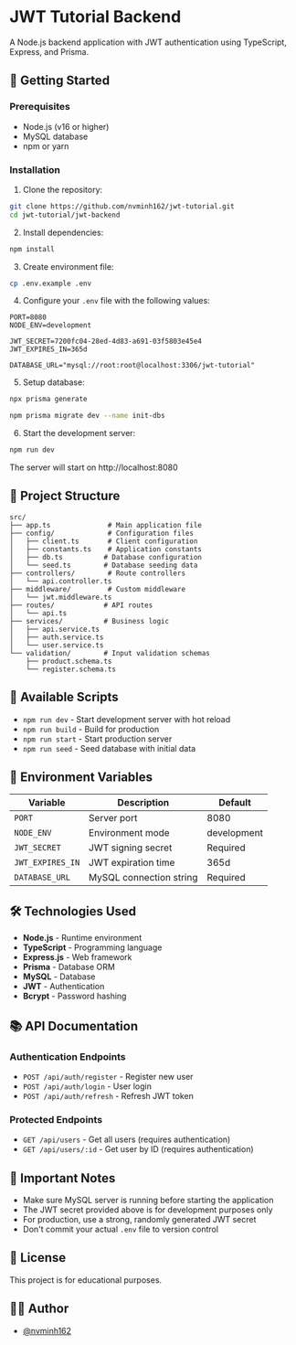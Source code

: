 # JWT Tutorial Backend

A Node.js backend application with JWT authentication using TypeScript, Express, and Prisma.

## 🚀 Getting Started

### Prerequisites

- Node.js (v16 or higher)
- MySQL database
- npm or yarn

### Installation

1. Clone the repository:
```bash
git clone https://github.com/nvminh162/jwt-tutorial.git
cd jwt-tutorial/jwt-backend
```

2. Install dependencies:
```bash
npm install
```

3. Create environment file:
```bash
cp .env.example .env
```

4. Configure your `.env` file with the following values:

```env
PORT=8080
NODE_ENV=development

JWT_SECRET=7200fc04-28ed-4d83-a691-03f5803e45e4
JWT_EXPIRES_IN=365d

DATABASE_URL="mysql://root:root@localhost:3306/jwt-tutorial"
```

5. Setup database:
```bash
npx prisma generate

npm prisma migrate dev --name init-dbs
```

6. Start the development server:
```bash
npm run dev
```

The server will start on http://localhost:8080

## 📁 Project Structure

```
src/
├── app.ts              # Main application file
├── config/             # Configuration files
│   ├── client.ts       # Client configuration
│   ├── constants.ts    # Application constants
│   ├── db.ts          # Database configuration
│   └── seed.ts        # Database seeding data
├── controllers/        # Route controllers
│   └── api.controller.ts
├── middleware/         # Custom middleware
│   └── jwt.middleware.ts
├── routes/            # API routes
│   └── api.ts
├── services/          # Business logic
│   ├── api.service.ts
│   ├── auth.service.ts
│   └── user.service.ts
└── validation/        # Input validation schemas
    ├── product.schema.ts
    └── register.schema.ts
```

## 🔧 Available Scripts

- `npm run dev` - Start development server with hot reload
- `npm run build` - Build for production
- `npm run start` - Start production server
- `npm run seed` - Seed database with initial data

## 🔐 Environment Variables

| Variable | Description | Default |
|----------|-------------|---------|
| `PORT` | Server port | 8080 |
| `NODE_ENV` | Environment mode | development |
| `JWT_SECRET` | JWT signing secret | Required |
| `JWT_EXPIRES_IN` | JWT expiration time | 365d |
| `DATABASE_URL` | MySQL connection string | Required |

## 🛠️ Technologies Used

- **Node.js** - Runtime environment
- **TypeScript** - Programming language
- **Express.js** - Web framework
- **Prisma** - Database ORM
- **MySQL** - Database
- **JWT** - Authentication
- **Bcrypt** - Password hashing

## 📚 API Documentation

### Authentication Endpoints

- `POST /api/auth/register` - Register new user
- `POST /api/auth/login` - User login
- `POST /api/auth/refresh` - Refresh JWT token

### Protected Endpoints

- `GET /api/users` - Get all users (requires authentication)
- `GET /api/users/:id` - Get user by ID (requires authentication)

## 🚨 Important Notes

- Make sure MySQL server is running before starting the application
- The JWT secret provided above is for development purposes only
- For production, use a strong, randomly generated JWT secret
- Don't commit your actual `.env` file to version control

## 📝 License

This project is for educational purposes.

## 👨‍💻 Author

- [@nvminh162](https://facebook.com/nvminh162)
